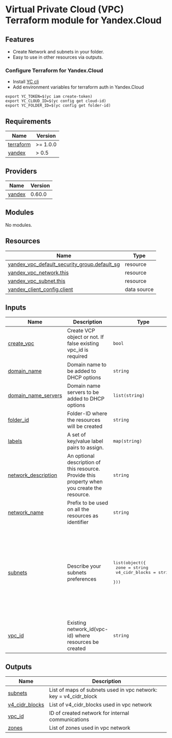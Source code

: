 # Virtual Private Cloud (VPC) Terraform module for Yandex.Cloud
## Features

* Create Network and subnets in your folder.
* Easy to use in other resources via outputs.

### Configure Terraform for Yandex.Cloud 

- Install [YC cli](https://cloud.yandex.com/docs/cli/quickstart)
- Add environment variables for terraform auth in Yandex.Cloud
  
```
export YC_TOKEN=$(yc iam create-token)
export YC_CLOUD_ID=$(yc config get cloud-id)
export YC_FOLDER_ID=$(yc config get folder-id)
``` 
<!-- BEGINNING OF PRE-COMMIT-TERRAFORM DOCS HOOK -->
## Requirements

| Name | Version |
|------|---------|
| <a name="requirement_terraform"></a> [terraform](#requirement\_terraform) | >= 1.0.0 |
| <a name="requirement_yandex"></a> [yandex](#requirement\_yandex) | > 0.5 |

## Providers

| Name | Version |
|------|---------|
| <a name="provider_yandex"></a> [yandex](#provider\_yandex) | 0.60.0 |

## Modules

No modules.

## Resources

| Name | Type |
|------|------|
| [yandex_vpc_default_security_group.default_sg](https://registry.terraform.io/providers/yandex-cloud/yandex/latest/docs/resources/vpc_default_security_group) | resource |
| [yandex_vpc_network.this](https://registry.terraform.io/providers/yandex-cloud/yandex/latest/docs/resources/vpc_network) | resource |
| [yandex_vpc_subnet.this](https://registry.terraform.io/providers/yandex-cloud/yandex/latest/docs/resources/vpc_subnet) | resource |
| [yandex_client_config.client](https://registry.terraform.io/providers/yandex-cloud/yandex/latest/docs/data-sources/client_config) | data source |

## Inputs

| Name | Description | Type | Default | Required |
|------|-------------|------|---------|:--------:|
| <a name="input_create_vpc"></a> [create\_vpc](#input\_create\_vpc) | Create VCP object or not. If false existing vpc\_id is required | `bool` | `true` | no |
| <a name="input_domain_name"></a> [domain\_name](#input\_domain\_name) | Domain name to be added to DHCP options | `string` | `null` | no |
| <a name="input_domain_name_servers"></a> [domain\_name\_servers](#input\_domain\_name\_servers) | Domain name servers to be added to DHCP options | `list(string)` | `[]` | no |
| <a name="input_folder_id"></a> [folder\_id](#input\_folder\_id) | Folder-ID where the resources will be created | `string` | `null` | no |
| <a name="input_labels"></a> [labels](#input\_labels) | A set of key/value label pairs to assign. | `map(string)` | `null` | no |
| <a name="input_network_description"></a> [network\_description](#input\_network\_description) | An optional description of this resource. Provide this property when you create the resource. | `string` | `"terraform-created"` | no |
| <a name="input_network_name"></a> [network\_name](#input\_network\_name) | Prefix to be used on all the resources as identifier | `string` | n/a | yes |
| <a name="input_subnets"></a> [subnets](#input\_subnets) | Describe your subnets preferences | <pre>list(object({<br>    zone           = string<br>    v4_cidr_blocks = string<br>  }))</pre> | <pre>[<br>  {<br>    "v4_cidr_blocks": "10.110.0.0/16",<br>    "zone": "ru-central1-a"<br>  },<br>  {<br>    "v4_cidr_blocks": "10.120.0.0/16",<br>    "zone": "ru-central1-b"<br>  },<br>  {<br>    "v4_cidr_blocks": "10.130.0.0/16",<br>    "zone": "ru-central1-c"<br>  }<br>]</pre> | no |
| <a name="input_vpc_id"></a> [vpc\_id](#input\_vpc\_id) | Existing network\_id(vpc-id) where resources be created | `string` | `null` | no |

## Outputs

| Name | Description |
|------|-------------|
| <a name="output_subnets"></a> [subnets](#output\_subnets) | List of maps of subnets used in vpc network: key = v4\_cidr\_block |
| <a name="output_v4_cidr_blocks"></a> [v4\_cidr\_blocks](#output\_v4\_cidr\_blocks) | List of v4\_cidr\_blocks used in vpc network |
| <a name="output_vpc_id"></a> [vpc\_id](#output\_vpc\_id) | ID of created network for internal communications |
| <a name="output_zones"></a> [zones](#output\_zones) | List of zones used in vpc network |
<!-- END OF PRE-COMMIT-TERRAFORM DOCS HOOK -->
